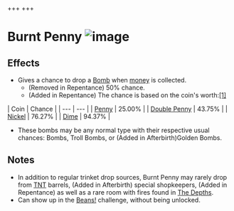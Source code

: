 +++
+++

 # Burnt Penny ![image](/image/Burnt_Penny.png) 

Effects
---------


* Gives a chance to drop a [Bomb](/wiki/Bomb "Bomb") when [money](/wiki/Coins "Coins") is collected.
	+ (Removed in Repentance) 50% chance.
	+ (Added in Repentance) The chance is based on the coin's worth:[[1]](#cite_note-1)




| Coin
 | Chance
 |
| --- | --- |
| [Penny](/wiki/Coins#Penny "Coins") | 25.00%
 |
| [Double Penny](/wiki/Coins#Double_Penny "Coins") | 43.75%
 |
| [Nickel](/wiki/Coins#Nickel "Coins") | 76.27%
 |
| [Dime](/wiki/Coins#Dime "Coins") | 94.37%
 |


* These bombs may be any normal type with their respective usual chances: Bombs, Troll Bombs, or (Added in Afterbirth)Golden Bombs.


Notes
-------


* In addition to regular trinket drop sources, Burnt Penny may rarely drop from [TNT](/wiki/TNT "TNT") barrels, (Added in Afterbirth) special shopkeepers, (Added in Repentance) as well as a rare room with fires found in [The Depths](/wiki/Depths "Depths").
* Can show up in the [Beans!](/wiki/Beans! "Beans!") challenge, without being unlocked.


